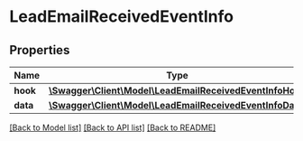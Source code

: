 # LeadEmailReceivedEventInfo

## Properties
Name | Type | Description | Notes
------------ | ------------- | ------------- | -------------
**hook** | [**\Swagger\Client\Model\LeadEmailReceivedEventInfoHook**](LeadEmailReceivedEventInfoHook.md) |  | [optional] 
**data** | [**\Swagger\Client\Model\LeadEmailReceivedEventInfoData**](LeadEmailReceivedEventInfoData.md) |  | [optional] 

[[Back to Model list]](../README.md#documentation-for-models) [[Back to API list]](../README.md#documentation-for-api-endpoints) [[Back to README]](../README.md)

